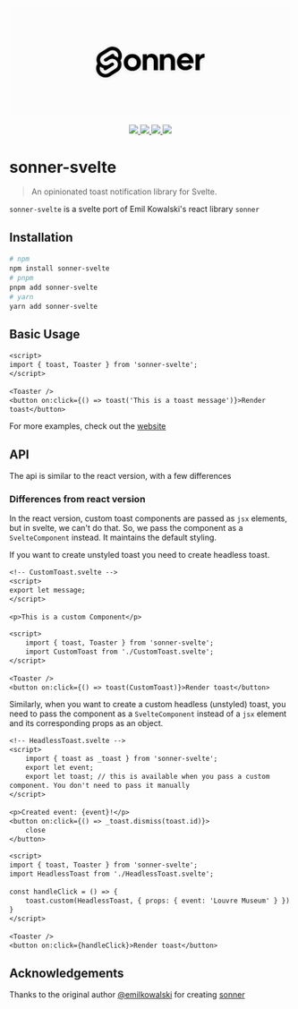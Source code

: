 <p align="center">
<a href="https://sonner-svelte.vercel.app">
<img src="./banner.png" alt="" />
</a>
</p>
<p align="center">
<a aria-label="Website" href="https://sonner-svelte.vercel.app">
<img src="https://img.shields.io/badge/website-ffffff?style=for-the-badge&logo=svelte" />
</a>
<a aria-label="License" href="https://github.com/devloop01/sonner-svelte/blob/main/LICENSE">
<img src="https://img.shields.io/npm/l/sonner-svelte?color=green&style=for-the-badge" />
</a>
<a aria-label="NPM version" href="https://npmjs.com/package/sonner-svelte">
<img src="https://img.shields.io/npm/v/sonner-svelte?color=ff3e00&style=for-the-badge" />
</a>
<a aria-label="NPM version" href="https://npmjs.com/package/sonner-svelte">
<img src="https://img.shields.io/npm/dt/sonner-svelte?color=ff3e00&style=for-the-badge" />
</a>
</p>

# sonner-svelte

> An opinionated toast notification library for Svelte.

`sonner-svelte` is a svelte port of Emil Kowalski's react library `sonner`

## Installation

```bash
# npm
npm install sonner-svelte
# pnpm
pnpm add sonner-svelte
# yarn
yarn add sonner-svelte
```

## Basic Usage

```svelte
<script>
import { toast, Toaster } from 'sonner-svelte';
</script>

<Toaster />
<button on:click={() => toast('This is a toast message')}>Render toast</button>
```

For more examples, check out the [website](https://sonner-svelte.vercel.app)

## API

The api is similar to the react version, with a few differences

### Differences from react version

In the react version, custom toast components are passed as `jsx` elements, but in svelte, we can't do that. So, we pass the component as a `SvelteComponent` instead. It maintains the default styling.

If you want to create unstyled toast you need to create headless toast.

```svelte
<!-- CustomToast.svelte -->
<script>
export let message;
</script>

<p>This is a custom Component</p>
```

```svelte
<script>
    import { toast, Toaster } from 'sonner-svelte';
    import CustomToast from './CustomToast.svelte';
</script>

<Toaster />
<button on:click={() => toast(CustomToast)}>Render toast</button>
```

Similarly, when you want to create a custom headless (unstyled) toast, you need to pass the component as a `SvelteComponent` instead of a `jsx` element and its corresponding props as an object.

```svelte
<!-- HeadlessToast.svelte -->
<script>
    import { toast as _toast } from 'sonner-svelte';
    export let event;
    export let toast; // this is available when you pass a custom component. You don't need to pass it manually
</script>

<p>Created event: {event}!</p>
<button on:click={() => _toast.dismiss(toast.id)}>
    close
</button>
```

```svelte
<script>
import { toast, Toaster } from 'sonner-svelte';
import HeadlessToast from './HeadlessToast.svelte';

const handleClick = () => {
    toast.custom(HeadlessToast, { props: { event: 'Louvre Museum' } })
}
</script>

<Toaster />
<button on:click={handleClick}>Render toast</button>
```

## Acknowledgements

Thanks to the original author [@emilkowalski](https://github.com/emilkowalski) for creating [sonner](https://github.com/emilkowalski/sonner)
